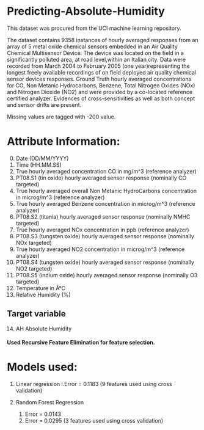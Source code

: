 # Predicting-Absolute-Humidity
This dataset was procured from the UCI machine learning repository. 

The dataset contains 9358 instances of hourly averaged responses from an array of 5 metal oxide chemical sensors embedded in an Air Quality Chemical Multisensor Device. The device was located on the field in a significantly polluted area, at road level,within an Italian city. Data were recorded from March 2004 to February 2005 (one year)representing the longest freely available recordings of on field deployed air quality chemical sensor devices responses. Ground Truth hourly averaged concentrations for CO, Non Metanic Hydrocarbons, Benzene, Total Nitrogen Oxides (NOx) and Nitrogen Dioxide (NO2) and were provided by a co-located reference certified analyzer. Evidences of cross-sensitivities as well as both concept and sensor drifts are present. 

Missing values are tagged with -200 value. 

# Attribute Information:

0. Date	(DD/MM/YYYY) 
1. Time	(HH.MM.SS) 
2. True hourly averaged concentration CO in mg/m^3 (reference analyzer) 
3. PT08.S1 (tin oxide) hourly averaged sensor response (nominally CO targeted)	
4. True hourly averaged overall Non Metanic HydroCarbons concentration in microg/m^3 (reference analyzer) 
5. True hourly averaged Benzene concentration in microg/m^3 (reference analyzer) 
6. PT08.S2 (titania) hourly averaged sensor response (nominally NMHC targeted)	
7. True hourly averaged NOx concentration in ppb (reference analyzer) 
8. PT08.S3 (tungsten oxide) hourly averaged sensor response (nominally NOx targeted) 
9. True hourly averaged NO2 concentration in microg/m^3 (reference analyzer)	
10. PT08.S4 (tungsten oxide) hourly averaged sensor response (nominally NO2 targeted)	
11. PT08.S5 (indium oxide) hourly averaged sensor response (nominally O3 targeted) 
12. Temperature in Â°C	
13. Relative Humidity (%) 
## Target variable
14. AH Absolute Humidity

#### Used Recursive Feature Elimination for feature selection.

# Models used:
1) Linear regression
      i.Error = 0.1183 (9 features used using cross validation)
      
2) Random Forest Regression
     1. Error = 0.0143
     2. Error = 0.0295 (3 features used using cross validation)
